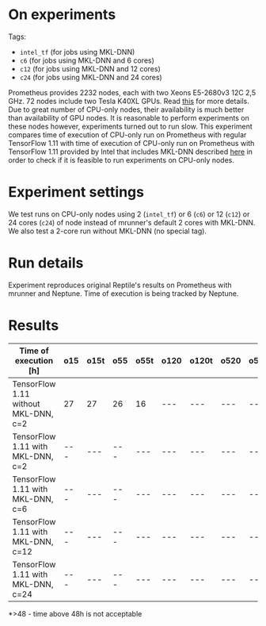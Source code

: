 # On experiments
 
Tags:
- `intel_tf` (for jobs using MKL-DNN)
- `c6` (for jobs using MKL-DNN and 6 cores)
- `c12` (for jobs using MKL-DNN and 12 cores)
- `c24` (for jobs using MKL-DNN and 24 cores)

Prometheus provides 2232 nodes, each with two Xeons E5-2680v3 12C 2,5 GHz. 72 nodes include two Tesla K40XL GPUs. Read [this](https://pl.wikipedia.org/wiki/Prometheus_(superkomputer)) for more details. Due to great number of CPU-only nodes, their availability is much better than availability of GPU nodes. It is reasonable to perform experiments on these nodes however, experiments turned out to run slow. This experiment compares time of execution of CPU-only run on Prometheus with regular TensorFlow 1.11 with time of execution of CPU-only run on Prometheus with TensorFlow 1.11 provided by Intel that includes MKL-DNN described [here](https://software.intel.com/en-us/articles/intel-optimization-for-tensorflow-installation-guide) in order to check if it is feasible to run experiments on CPU-only nodes.

# Experiment settings

We test runs on CPU-only nodes using 2 (`intel_tf`) or 6 (`c6`) or 12 (`c12`) or 24 cores (`c24`) of node instead of mrunner's default 2 cores with MKL-DNN. We also test a 2-core run without MKL-DNN (no special tag).

# Run details
Experiment reproduces original Reptile's results on Prometheus with mrunner and Neptune. Time of execution is being tracked by Neptune.

# Results

Time of execution [h] | o15 | o15t | o55 | o55t | o120 | o120t | o520 | o520t | m15 | m15t | m55 | m55t
--- | --- | --- | --- |--- |--- |--- | --- | --- | --- | --- | --- | ---
TensorFlow 1.11 without MKL-DNN, c=2 | 27 | 27 | 26 | 16 | --- | --- | --- | --- | >48* | >48* | >48* | >48*
TensorFlow 1.11 with MKL-DNN, c=2  | --- | --- | --- |--- | --- | --- | --- | --- | --- | --- | --- | ---
TensorFlow 1.11 with MKL-DNN, c=6  | --- | --- | --- | --- | --- | --- | --- | --- | --- | --- | --- | ---
TensorFlow 1.11 with MKL-DNN, c=12  | --- | --- | --- | --- | --- | --- | --- | --- | --- | --- | --- | --- 
TensorFlow 1.11 with MKL-DNN, c=24  | --- | --- | --- | --- | --- | --- | --- | --- | --- | --- | --- | ---

\*>48 - time above 48h is not acceptable
